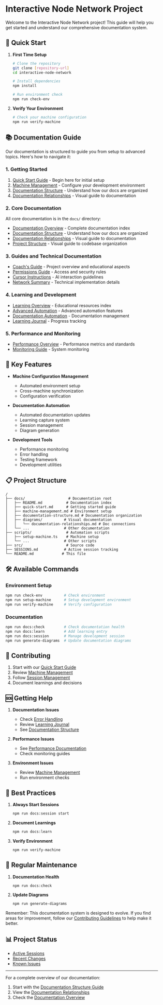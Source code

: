 # Interactive Node Network Project

Welcome to the Interactive Node Network project! This guide will help you get started and understand our comprehensive documentation system.

## 🚀 Quick Start

1. **First Time Setup**
   ```bash
   # Clone the repository
   git clone [repository-url]
   cd interactive-node-network

   # Install dependencies
   npm install

   # Run environment check
   npm run check-env
   ```

2. **Verify Your Environment**
   ```bash
   # Check your machine configuration
   npm run verify-machine
   ```

## 📚 Documentation Guide

Our documentation is structured to guide you from setup to advanced topics. Here's how to navigate it:

### 1. Getting Started
1. [Quick Start Guide](docs/quick-start.md) - Begin here for initial setup
2. [Machine Management](docs/machine-management.md) - Configure your development environment
3. [Documentation Structure](docs/documentation-structure.md) - Understand how our docs are organized
4. [Documentation Relationships](docs/diagrams/doc-relationships.md) - Visual guide to documentation

### 2. Core Documentation
All core documentation is in the `docs/` directory:
- [Documentation Overview](docs/README.md) - Complete documentation index
- [Documentation Structure](docs/documentation-structure.md) - Understand how our docs are organized
- [Documentation Relationships](docs/diagrams/doc-relationships.md) - Visual guide to documentation
- [Project Structure](docs/diagrams/project-structure.md) - Visual guide to codebase organization

### 3. Guides and Technical Documentation
- [Coach's Guide](docs/guides/coach-michael-stolarz-guide.md) - Project overview and educational aspects
- [Permissions Guide](docs/guides/permissions-guide.md) - Access and security rules
- [Cursor Instructions](docs/guides/cursor-instructions.md) - AI interaction guidelines
- [Network Summary](docs/technical/node-network-summary.md) - Technical implementation details

### 4. Learning and Development
- [Learning Overview](docs/learning/README.md) - Educational resources index
- [Advanced Automation](docs/learning/advanced-automation.md) - Advanced automation features
- [Documentation Automation](docs/learning/documentation-automation.md) - Documentation management
- [Learning Journal](docs/learning/learning-journal.md) - Progress tracking

### 5. Performance and Monitoring
- [Performance Overview](docs/performance/README.md) - Performance metrics and standards
- [Monitoring Guide](docs/performance/monitoring.md) - System monitoring

## 🔧 Key Features

- **Machine Configuration Management**
  - Automated environment setup
  - Cross-machine synchronization
  - Configuration verification

- **Documentation Automation**
  - Automated documentation updates
  - Learning capture system
  - Session management
  - Diagram generation

- **Development Tools**
  - Performance monitoring
  - Error handling
  - Testing framework
  - Development utilities

## 📋 Project Structure

```
/
├── docs/                    # Documentation root
│   ├── README.md           # Documentation index
│   ├── quick-start.md      # Getting started guide
│   ├── machine-management.md # Environment setup
│   ├── documentation-structure.md # Documentation organization
│   ├── diagrams/          # Visual documentation
│   │   └── documentation-relationships.md # Doc connections
│   └── ...                # Other documentation
├── scripts/                # Automation scripts
│   ├── setup-machine.ts    # Machine setup
│   └── ...                # Other scripts
├── src/                    # Source code
├── SESSIONS.md            # Active session tracking
└── README.md             # This file
```

## 🛠 Available Commands

### Environment Setup
```bash
npm run check-env          # Check environment
npm run setup-machine      # Setup development environment
npm run verify-machine     # Verify configuration
```

### Documentation
```bash
npm run docs:check         # Check documentation health
npm run docs:learn         # Add learning entry
npm run docs:session       # Manage development session
npm run generate-diagrams  # Update documentation diagrams
```

## 🤝 Contributing

1. Start with our [Quick Start Guide](docs/quick-start.md)
2. Review [Machine Management](docs/machine-management.md)
3. Follow [Session Management](docs/sessions/README.md)
4. Document learnings and decisions

## 🆘 Getting Help

1. **Documentation Issues**
   - Check [Error Handling](docs/errors/README.md)
   - Review [Learning Journal](docs/learning/learning-journal.md)
   - See [Documentation Structure](docs/documentation-structure.md)

2. **Performance Issues**
   - See [Performance Documentation](docs/performance/README.md)
   - Check monitoring guides

3. **Environment Issues**
   - Review [Machine Management](docs/machine-management.md)
   - Run environment checks

## 📝 Best Practices

1. **Always Start Sessions**
   ```bash
   npm run docs:session start
   ```

2. **Document Learnings**
   ```bash
   npm run docs:learn
   ```

3. **Verify Environment**
   ```bash
   npm run verify-machine
   ```

## 🔄 Regular Maintenance

1. **Documentation Health**
   ```bash
   npm run docs:check
   ```

2. **Update Diagrams**
   ```bash
   npm run generate-diagrams
   ```

Remember: This documentation system is designed to evolve. If you find areas for improvement, follow our [Contributing Guidelines](docs/quick-start.md#contributing) to help make it better.

## 📊 Project Status

- [Active Sessions](SESSIONS.md)
- [Recent Changes](docs/learning/learning-journal.md)
- [Known Issues](docs/errors/README.md)

---

For a complete overview of our documentation:
1. Start with the [Documentation Structure Guide](docs/documentation-structure.md)
2. View the [Documentation Relationships](docs/diagrams/documentation-relationships.md)
3. Check the [Documentation Overview](docs/README.md)
